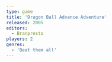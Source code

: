 ```yaml
---
type: game
title: 'Dragon Ball Advance Adventure'
released: 2005
editors: 
  - Branpresto
players: 2
genres:
  - 'Beat them all'
---
```

